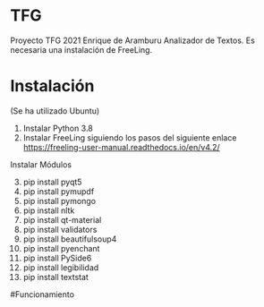 # TFG
Proyecto TFG 2021 Enrique de Aramburu
Analizador de Textos. Es necesaria una instalación de FreeLing.

# Instalación

(Se ha utilizado Ubuntu)

1. Instalar Python 3.8
2. Instalar FreeLing siguiendo los pasos del siguiente enlace https://freeling-user-manual.readthedocs.io/en/v4.2/

Instalar Módulos

3. pip install pyqt5
4. pip install pymupdf
5. pip install pymongo
6. pip install nltk
7. pip install qt-material
8. pip install validators
9. pip install beautifulsoup4
10. pip install pyenchant
11. pip install PySide6
12. pip install legibilidad
13. pip install textstat

#Funcionamiento


